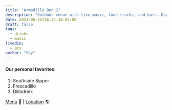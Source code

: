 ```yaml
---
title: "Armadillo Den 🍺"
description: "Outdoor venue with live music, food trucks, and bars. Dog friendly"
date: 2021-06-25T16:24:18-05:00
draft: false
tags:
  - drinks
  - music
livedin:
  - atx
author: "Soy"
---
```


#### Our personal favorites:

1. Southside Sipper
2. Frescadillo
3. Dillodrink

[Menu](https://armadillodenaustin.com/food-drink/) 📖  |  [Location](https://g.page/Armadillo-Den?share) 🌎
